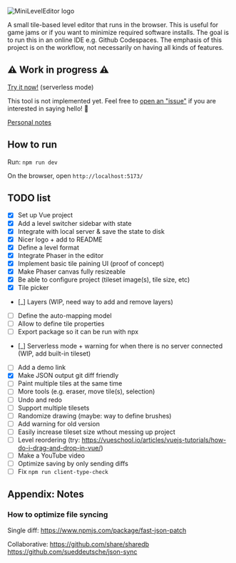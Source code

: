 ![MiniLevelEditor logo](https://github.com/zommerfelds/MiniLevelEditor/assets/1260622/836f77d4-d812-47bd-84da-aa27372138de)

A small tile-based level editor that runs in the browser. This is useful for game jams or if you want to minimize required software installs. The goal is to run this in an online IDE e.g. Github Codespaces. The emphasis of this project is on the workflow, not necessarily on having all kinds of features.

## ⚠️ Work in progress ⚠️

[Try it now!](https://zommerfelds.github.io/MiniLevelEditor/) (serverless mode)

This tool is not implemented yet. Feel free to [open an "issue"](https://github.com/zommerfelds/MiniLevelEditor/issues/new) if you are interested in saying hello! 🙂

[Personal notes](https://docs.google.com/document/d/1PNKyq5fczIWapZl0H0cRPSAIOZsfjAB2MmLjjtfKcmM/edit#heading=h.4z0ttusyscsq)

## How to run

Run: `npm run dev`

On the browser, open `http://localhost:5173/`

## TODO list

- [x] Set up Vue project
- [x] Add a level switcher sidebar with state
- [x] Integrate with local server & save the state to disk
- [x] Nicer logo + add to README
- [x] Define a level format
- [x] Integrate Phaser in the editor
- [x] Implement basic tile paining UI (proof of concept)
- [x] Make Phaser canvas fully resizeable
- [x] Be able to configure project (tileset image(s), tile size, etc)
- [x] Tile picker
- [_] Layers (WIP, need way to add and remove layers)
- [ ] Define the auto-mapping model
- [ ] Allow to define tile properties
- [ ] Export package so it can be run with npx
- [_] Serverless mode + warning for when there is no server connected (WIP, add built-in tileset)
- [ ] Add a demo link
- [x] Make JSON output git diff friendly
- [ ] Paint multiple tiles at the same time
- [ ] More tools (e.g. eraser, move tile(s), selection)
- [ ] Undo and redo
- [ ] Support multiple tilesets
- [ ] Randomize drawing (maybe: way to define brushes)
- [ ] Add warning for old version
- [ ] Easily increase tileset size wthout messing up project
- [ ] Level reordering (try: https://vueschool.io/articles/vuejs-tutorials/how-do-i-drag-and-drop-in-vue/)
- [ ] Make a YouTube video
- [ ] Optimize saving by only sending diffs
- [ ] Fix `npm run client-type-check`

## Appendix: Notes

### How to optimize file syncing

Single diff:
https://www.npmjs.com/package/fast-json-patch

Collaborative:
https://github.com/share/sharedb
https://github.com/sueddeutsche/json-sync
